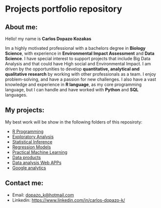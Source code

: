 # Projects portfolio repository

## About me:
Hello! my name is **Carlos Dopazo Kozakas**

Im a highly motivated professional with a bachelors degree in **Biology Science**, with experience in **Environmental Impact Assessment** and **Data Science**. I have special interest to support projects that include Big Data Analysis and that could have High social and Environmental Impact. I am driven by the opportunities to develop **quantitative, analytical and qualitative research** by working with other professionals as a team.  I enjoy problem-solving, and have a passion for new challenges. I also have a vast knowledge and experience in **R language**, as my core programming language, but I can handle and have worked with **Python** and **SQL** languages.

## My projects:

My best work will be show in the following folders of this reposiroty:

* [R Programming](https://github.com/CDopazo/Project_portfolio/tree/master/R%20programming)
* [Exploratory Analysis]()
* [Statistical Inference]()
* [Regression Models]()
* [Practical Machine Learning]()
* [Data products]()
* [Data analysis Web APPs]()
* [Google analytics]()

## Contact me:

 * Email: dopazo_k@hotmail.com
 * Linkedin: https://www.linkedin.com/in/carlos-dopazo-k/
